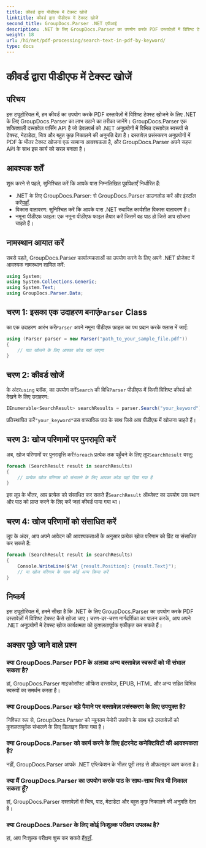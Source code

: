 ```yaml
---
title: कीवर्ड द्वारा पीडीएफ में टेक्स्ट खोजें
linktitle: कीवर्ड द्वारा पीडीएफ में टेक्स्ट खोजें
second_title: GroupDocs.Parser .NET एपीआई
description: .NET के लिए GroupDocs.Parser का उपयोग करके PDF दस्तावेज़ों में विशिष्ट टेक्स्ट खोजना सीखें। अपने .NET में शक्तिशाली टेक्स्ट खोज क्षमताओं को कुशलतापूर्वक एकीकृत करें।
weight: 18
url: /hi/net/pdf-processing/search-text-in-pdf-by-keyword/
type: docs
---
```

# कीवर्ड द्वारा पीडीएफ में टेक्स्ट खोजें

## परिचय
इस ट्यूटोरियल में, हम कीवर्ड का उपयोग करके PDF दस्तावेज़ों में विशिष्ट टेक्स्ट खोजने के लिए .NET के लिए GroupDocs.Parser का लाभ उठाने का तरीका जानेंगे। GroupDocs.Parser एक शक्तिशाली दस्तावेज़ पार्सिंग API है जो डेवलपर्स को .NET अनुप्रयोगों में विभिन्न दस्तावेज़ स्वरूपों से टेक्स्ट, मेटाडेटा, चित्र और बहुत कुछ निकालने की अनुमति देता है। दस्तावेज़ प्रसंस्करण अनुप्रयोगों में PDF के भीतर टेक्स्ट खोजना एक सामान्य आवश्यकता है, और GroupDocs.Parser अपने सहज API के साथ इस कार्य को सरल बनाता है।
## आवश्यक शर्तें
शुरू करने से पहले, सुनिश्चित करें कि आपके पास निम्नलिखित पूर्वापेक्षाएँ निर्धारित हैं:
-  .NET के लिए GroupDocs.Parser: से GroupDocs.Parser डाउनलोड करें और इंस्टॉल करें[यहाँ](https://releases.groupdocs.com/parser/net/).
- विकास वातावरण: सुनिश्चित करें कि आपके पास .NET स्थापित कार्यशील विकास वातावरण है।
- नमूना पीडीएफ फाइल: एक नमूना पीडीएफ फाइल तैयार करें जिसमें वह पाठ हो जिसे आप खोजना चाहते हैं।

## नामस्थान आयात करें
सबसे पहले, GroupDocs.Parser कार्यात्मकताओं का उपयोग करने के लिए अपने .NET प्रोजेक्ट में आवश्यक नामस्थान शामिल करें:
```csharp
using System;
using System.Collections.Generic;
using System.Text;
using GroupDocs.Parser.Data;
```
##  चरण 1: इसका एक उदाहरण बनाएं`Parser` Class
 का एक उदाहरण आरंभ करें`Parser` अपने नमूना पीडीएफ फ़ाइल का पथ प्रदान करके क्लास में जाएँ:
```csharp
using (Parser parser = new Parser("path_to_your_sample_file.pdf"))
{
    // पाठ खोजने के लिए आपका कोड यहां जाएगा
}
```
## चरण 2: कीवर्ड खोजें
 के अंदर`using` ब्लॉक, का उपयोग करें`Search` की विधि`Parser` पीडीएफ में किसी विशिष्ट कीवर्ड को देखने के लिए उदाहरण:
```csharp
IEnumerable<SearchResult> searchResults = parser.Search("your_keyword");
```
 प्रतिस्थापित करें`"your_keyword"`उस वास्तविक पाठ के साथ जिसे आप पीडीएफ में खोजना चाहते हैं।
## चरण 3: खोज परिणामों पर पुनरावृति करें
 अब, खोज परिणामों पर पुनरावृत्ति करें`foreach` प्रत्येक तक पहुँचने के लिए लूप`SearchResult` वस्तु:
```csharp
foreach (SearchResult result in searchResults)
{
    // प्रत्येक खोज परिणाम को संभालने के लिए आपका कोड यहां दिया गया है
}
```
 इस लूप के भीतर, आप प्रत्येक को संसाधित कर सकते हैं`SearchResult` ऑब्जेक्ट का उपयोग उस स्थान और पाठ को प्राप्त करने के लिए करें जहां कीवर्ड पाया गया था।
## चरण 4: खोज परिणामों को संसाधित करें
लूप के अंदर, आप अपने आवेदन की आवश्यकताओं के अनुसार प्रत्येक खोज परिणाम को प्रिंट या संसाधित कर सकते हैं:
```csharp
foreach (SearchResult result in searchResults)
{
    Console.WriteLine($"At {result.Position}: {result.Text}");
    // या खोज परिणाम के साथ कोई अन्य क्रिया करें
}
```

## निष्कर्ष
इस ट्यूटोरियल में, हमने सीखा है कि .NET के लिए GroupDocs.Parser का उपयोग करके PDF दस्तावेज़ों में विशिष्ट टेक्स्ट कैसे खोजा जाए। चरण-दर-चरण मार्गदर्शिका का पालन करके, आप अपने .NET अनुप्रयोगों में टेक्स्ट खोज कार्यक्षमता को कुशलतापूर्वक एकीकृत कर सकते हैं।

## अक्सर पूछे जाने वाले प्रश्न
### क्या GroupDocs.Parser PDF के अलावा अन्य दस्तावेज़ स्वरूपों को भी संभाल सकता है?
हां, GroupDocs.Parser माइक्रोसॉफ्ट ऑफिस दस्तावेज़, EPUB, HTML और अन्य सहित विभिन्न स्वरूपों का समर्थन करता है।
### क्या GroupDocs.Parser बड़े पैमाने पर दस्तावेज़ प्रसंस्करण के लिए उपयुक्त है?
निश्चित रूप से, GroupDocs.Parser को न्यूनतम मेमोरी उपयोग के साथ बड़े दस्तावेज़ों को कुशलतापूर्वक संभालने के लिए डिज़ाइन किया गया है।
### क्या GroupDocs.Parser को कार्य करने के लिए इंटरनेट कनेक्टिविटी की आवश्यकता है?
नहीं, GroupDocs.Parser आपके .NET एप्लिकेशन के भीतर पूरी तरह से ऑफ़लाइन काम करता है।
### क्या मैं GroupDocs.Parser का उपयोग करके पाठ के साथ-साथ चित्र भी निकाल सकता हूँ?
हां, GroupDocs.Parser दस्तावेज़ों से चित्र, पाठ, मेटाडेटा और बहुत कुछ निकालने की अनुमति देता है।
### क्या GroupDocs.Parser के लिए कोई निःशुल्क परीक्षण उपलब्ध है?
 हां, आप निःशुल्क परीक्षण शुरू कर सकते हैं[यहाँ](https://releases.groupdocs.com/).